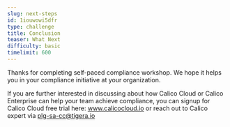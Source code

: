 ```yaml
---
slug: next-steps
id: 1iouwowi5dfr
type: challenge
title: Conclusion
teaser: What Next
difficulty: basic
timelimit: 600
---
```

Thanks for completing self-paced compliance workshop. We hope it helps you in your compliance initiative at your organization.


If you are further interested in discussing about how Calico Cloud or Calico Enterprise can help your team achieve compliance, you can signup for Calico Cloud free trial here: www.calicocloud.io or reach out to Calico expert via plg-sa-cc@tigera.io

